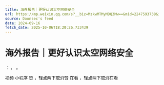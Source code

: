 ```yaml
---
title: 海外报告｜更好认识太空网络安全
url: https://mp.weixin.qq.com/s?__biz=MzkwMTMyMDQ3Mw==&mid=2247593738&idx=1&sn=da9bbdb2e203505adaf05bb3a3063465
source: Doonsec's feed
date: 2024-09-16
fetch_date: 2025-10-06T18:20:26.733439
---
```


# 海外报告｜更好认识太空网络安全

：
，
。

视频
小程序
赞
，轻点两下取消赞
在看
，轻点两下取消在看